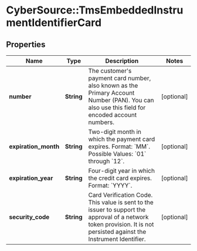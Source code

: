 # CyberSource::TmsEmbeddedInstrumentIdentifierCard

## Properties
Name | Type | Description | Notes
------------ | ------------- | ------------- | -------------
**number** | **String** | The customer&#39;s payment card number, also known as the Primary Account Number (PAN). You can also use this field for encoded account numbers.  | [optional] 
**expiration_month** | **String** | Two-digit month in which the payment card expires.  Format: &#x60;MM&#x60;.  Possible Values: &#x60;01&#x60; through &#x60;12&#x60;.  | [optional] 
**expiration_year** | **String** | Four-digit year in which the credit card expires.  Format: &#x60;YYYY&#x60;.  | [optional] 
**security_code** | **String** | Card Verification Code.  This value is sent to the issuer to support the approval of a network token provision. It is not persisted against the Instrument Identifier.  | [optional] 



